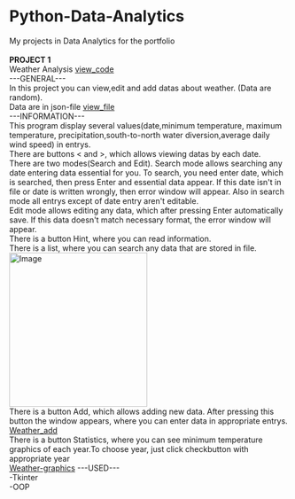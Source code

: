 # Python-Data-Analytics
My projects in Data Analytics for the portfolio<br>
<br>
<b>PROJECT 1</b><br> 
Weather Analysis [view_code](weather-analysis.py)<br>
---GENERAL---<br>
In this project you can view,edit and add datas about weather. (Data are random).<br>
Data are in json-file [view_file](rdu-weather-history.json)<br>
---INFORMATION---<br>
This program display several values(date,minimum temperature, maximum temperature, 
precipitation,south-to-north water diversion,average daily wind speed) in entrys.<br>
There are buttons < and >, which allows viewing datas by each date.<br>
There are two modes(Search and Edit). Search mode allows searching any date entering data essential for you. To search, you need enter date, which is searched, then press Enter and essential data appear. If this date isn't in file or date is written wrongly, then error window will appear. Also in search mode all entrys except of date entry aren't editable.<br>
Edit mode allows editing any data, which after pressing Enter automatically save. If this data doesn't match necessary format, the error window will appear.<br>
There is a button Hint, where you can read information.<br>
There is a list, where you can search any data that are stored in file.<br>
<img width="249" height="278" alt="Image" src="https://github.com/user-attachments/assets/caf39f37-3921-45e4-8455-f222b3aef8fe" />
<br>
There is a button Add, which allows adding new data. After pressing this button the window appears, where you can enter data in appropriate entrys.<br>
[Weather_add](Weather_add.png)
<br>
There is a button Statistics, where you can see minimum temperature graphics of each year.To choose year, just click checkbutton with appropriate year<br>
[Weather-graphics](Weather-graphics.png)
---USED---<br>
-Tkinter<br>
-OOP<br>
